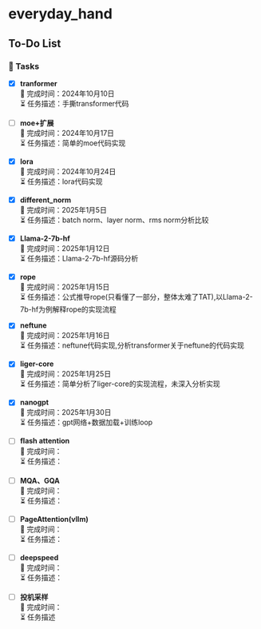 # everyday_hand

## To-Do List

### 🎯 Tasks

- [x] **tranformer**  
  📅 完成时间：2024年10月10日  
  ⏳ 任务描述：手撕transformer代码

- [ ] **moe+扩展**  
  📅 完成时间：2024年10月17日  
  ⏳ 任务描述：简单的moe代码实现

- [x] **lora**  
  📅 完成时间：2024年10月24日  
  ⏳ 任务描述：lora代码实现

- [x] **different_norm**  
  📅 完成时间：2025年1月5日  
  ⏳ 任务描述：batch norm、layer norm、rms norm分析比较

- [x] **Llama-2-7b-hf**  
  📅 完成时间：2025年1月12日  
  ⏳ 任务描述：Llama-2-7b-hf源码分析

- [x] **rope**    
  📅 完成时间：2025年1月15日   
  ⏳ 任务描述：公式推导rope(只看懂了一部分，整体太难了TAT),以Llama-2-7b-hf为例解释rope的实现流程

- [x] **neftune**    
  📅 完成时间：2025年1月16日  
  ⏳ 任务描述：neftune代码实现,分析transformer关于neftune的代码实现

- [x] **liger-core**  
  📅 完成时间：2025年1月25日    
  ⏳ 任务描述：简单分析了liger-core的实现流程，未深入分析实现

- [x] **nanogpt**    
  📅 完成时间：2025年1月30日    
  ⏳ 任务描述：gpt网络+数据加载+训练loop 

- [ ] **flash attention**    
  📅 完成时间：   
  ⏳ 任务描述：

- [ ] **MQA、GQA**    
  📅 完成时间：   
  ⏳ 任务描述：

- [ ] **PageAttention(vllm)**    
  📅 完成时间：   
  ⏳ 任务描述：

- [ ] **deepspeed**    
  📅 完成时间：   
  ⏳ 任务描述：

- [ ] **投机采样**    
  📅 完成时间：   
  ⏳ 任务描述





